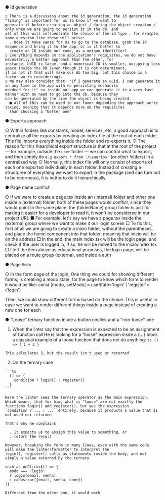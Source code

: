   ● Id generation

    ○ There is a discussion about the id generation, the id generation "timing" is important for us to know if we want to
    generate it before creating an object / during the object creation / only when we are going to persist it in the db, and
    all of this will influentiate the choice of the id type , for example, some question like these will arise: 
      . Does it make sense for us to go to the database, grab the id sequence and bring it to the app, or is it better to
      create an ID inside our code, as a unique identifier?
    ○ Everything depends on the application's requisites, we do not have necessarily a better approach than the other, for
    instance, UUID is large, and a numerical ID is smaller, occupying less space inside the DB (even though it is not determinant,
    it is not it that will make our db too big, but this choice is a factor worth considering).
    ○ We may also consider that: "If i generate an uuid, i can generate it in any time in the app with no persisting mechanism
    needeed for it" so inside our app we can generate it in a very fast manner with no need to go into the db, because they
    can be generated by the time the object is being created.
      ■ All of this can be used in our favor depending the approach we're taking, meaning that it depends more on the requisites
      than choosing a "better one"
    
● Exports approach

  ○ Within folders like constants, model, services, etc, a good approach is to centralize all the exports by creating
  an index file at the root of each folder. This file imports everything inside the folder and re-exports it.
  ○ The reason for this hiearchical export structure is that at the root of the project — for example, outside the `user`
  folder — we can control what to export, and then simply do `e.g export * from '/usuarios'` (or other folders) in a
  centralized way
  ○ Normally, this index file will only consist of exports of each one exported individually in each folder. Instead
  of creating a structuree of everything we want to export in the package (and can turn out to be enormous), it is
  better to do it hierarchically. 

● Page name conflict

  ○ If we were to create a page.tsx inside an (internal) folder and other one inside a (external) folder, both of these
  pages would conflict, since they would point to the same place, the (folderName) group folder is just for making it easier
  for a developer to read it, it won't be considered in our project URL
    ■ For example, let's say we have a page.tsx inside the (externa) group where we want to make it our login screen
      □ To fix this, first of all we are going to create a inicio folder, without the parentheses, and place the home
      component into that folder, meaning that inicio will be on the address
      □ In the end, the main index.tsx will be the login page, and check if the user is logged in, if so, he will be moved
      to the inicio/index.tsx
      □ I left the item above as educational purposes, the login page, will be placed on a route group (externa), and
      inside a auth
      

● Page `Modo`

  ○ In the form page of the login, One thing we could for showing different forms, is creatiing a modo state, for the page
  to know which form to render it would be like:
    const [modo, setModo] = useState<'login' | 'register'>('login')
  
  Then, we could show different forms based on the choice. This is useful in case we want to render different things
  inside a page instead of creating a new one for each

● "Loose" ternary function insde a button onclick and a "non-loose" one

  1. When the linter say that the expression is expected to be an assignment of function call
    He is looking for a "loose" expression insde a {...} block
    a classical example of a loose function that does not do anything: 
    ```ts
      () => {
        1 + 2
      }
    ```

    This calculates 3, but the result isn't used or returned

  2. On the ternary case
 
    ```ts
      () => {
        condition ? login() : register()
      }
    ```

    Here the linter sees the ternary operator as the main expression.
    Which means, that for him, what is "loose" are not exactly the functions login() and register(), but yes the expression
    `condition ? ... : ...` entirely, because it products a value that is not used nor returned

    That's why he complains

      . It expects us to assign this value to something, or
      . return the result

    However, breaking the form in many lines, even with the same code, will make the linter/formatter to interpret the
    login(), register() calls as statements inside the body, and not simply a value returned by the ternary

    such as onClick={() => {
      modo === 'login'
      ? login(email, senha)
      : cadastrar({email, senha, nome})
    }}

    Different from the other one, it would work







  


     